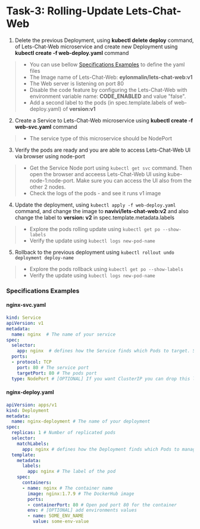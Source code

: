 # Task-3: Rolling-Update Lets-Chat-Web
1. Delete the previous Deployment, using  **kubectl delete deploy** command, of Lets-Chat-Web microservice and create new Deployment using **kubectl create -f web-deploy.yaml** command
  > * You can use bellow [Specifications Examples](#specifications-examples) to define the yaml files
  > * The Image name of Lets-Chat-Web:  **eylonmalin/lets-chat-web:v1**
  > * The Web server is listening on port 80
  > * Disable the code feature by configuring the Lets-Chat-Web with environment variable name: **CODE_ENABLED** and value "false".
  > * Add a second label to the pods (in spec.template.labels of web-deploy.yaml) of **version:v1** 
2. Create a Service to Lets-Chat-Web microservice using **kubectl create -f web-svc.yaml** command
  > * The service type of this microservice should be NodePort
3. Verify the pods are ready and you are able to access Lets-Chat-Web UI via browser using node-port
  > * Get the Service Node port using `kubectl get svc` command. Then open the browser and acceess Lets-Chat-Web UI using kube-node-1:node-port.  Make sure you can access the UI also from the other 2 nodes.
  > * Check the logs of the pods - and see it runs v1 image
4. Update the deployment, using `kubectl apply -f web-deploy.yaml` command, and change the image to **navivi/lets-chat-web:v2** and also change the label to **version: v2** in spec.template.metadata.labels
  > * Explore the pods rolling update using `kubectl get po --show-labels`
  > * Verify the update using `kubectl logs new-pod-name`
5. Rollback to the previous deployment using `kubectl rollout undo deployment deploy-name`
  > * Explore the pods rollback using `kubectl get po --show-labels`
  > * Verify the update using `kubectl logs new-pod-name`

### Specifications Examples
#### nginx-svc.yaml
```yaml
kind: Service
apiVersion: v1
metadata:
  name: nginx  # The name of your service
spec:
  selector:
    app: nginx  # defines how the Service finds which Pods to target. Should match labels defined in the Pod template
  ports:
  - protocol: TCP
    port: 80 # The service port
    targetPort: 80 # The pods port
  type: NodePort # [OPTIONAL] If you want ClusterIP you can drop this line 
```
#### nginx-deploy.yaml
```yaml
apiVersion: apps/v1
kind: Deployment
metadata:
  name: nginx-deployment # The name of your deployment
spec:
  replicas: 1 # Number of replicated pods
  selector:
    matchLabels:
      app: nginx # defines how the Deployment finds which Pods to manage. Should match labels defined in the Pod template
  template:
    metadata:
      labels:
        app: nginx # The label of the pod
    spec:
      containers:
      - name: nginx # The container name
        image: nginx:1.7.9 # The DockerHub image
        ports:
        - containerPort: 80 # Open pod port 80 for the container
        env: # [OPTIONAL] add environments values 
        - name: SOME_ENV_NAME
          value: some-env-value
```
